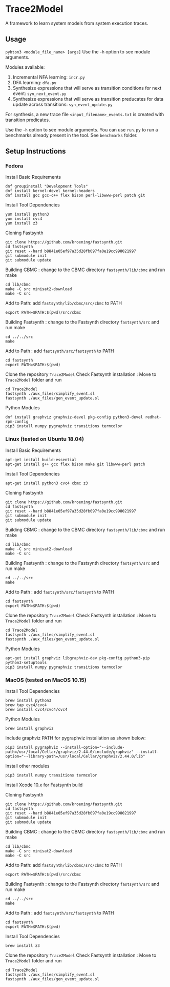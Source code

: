 # Trace2Model
A framework to learn system models from system execution traces.

## Usage
`pyhton3 <module_file_name> [args]`
Use the `-h` option to see module arguments.

Modules available:
1. Incremental NFA learning: `incr.py`
2. DFA learning: `dfa.py`
3. Synthesize expressions that will serve as transition conditions for next event: `syn_next_event.py`
4. Synthesize expressions that will serve as transition preducates for data update across transitions: `syn_event_update.py`

For synthesis, a new trace file `<input_filename>_events.txt` is created with transition predicates.

Use the `-h` option to see module arguments. You can use `run.py` to run a benchmarks already present in the tool. See `benchmarks` folder.

## Setup Instructions

### Fedora

Install Basic Requirements

~~~
dnf groupinstall "Development Tools"
dnf install kernel-devel kernel-headers
dnf install gcc gcc-c++ flex bison perl-libwww-perl patch git
~~~

Install Tool Dependencies
~~~
yum install python3
yum install cvc4
yum install z3
~~~

Cloning Fastsynth
~~~
git clone https://github.com/kroening/fastsynth.git
cd fastsynth
git reset --hard b8841e05ef97a35d28fb097fa0e19cc998021997
git submodule init
git submodule update
~~~

Building CBMC : change to the CBMC directory `fastsynth/lib/cbmc` and run make
~~~
cd lib/cbmc
make -C src minisat2-download
make -C src
~~~

Add to Path: add `fastsynth/lib/cbmc/src/cbmc` to PATH
~~~
export PATH=$PATH:$(pwd)/src/cbmc
~~~

Building Fastsynth : change to the Fastsynth directory `fastsynth/src` and run make
~~~
cd ../../src
make
~~~

Add to Path : add `fastsynth/src/fastsynth` to PATH
~~~
cd fastsynth
export PATH=$PATH:$(pwd)
~~~

Clone the repository `Trace2Model`
Check Fastsynth installation : Move to `Trace2Model` folder and run
~~~
cd Trace2Model
fastsynth ./aux_files/simplify_event.sl
fastsynth ./aux_files/gen_event_update.sl
~~~

Python Modules
~~~
dnf install graphviz graphviz-devel pkg-config python3-devel redhat-rpm-config
pip3 install numpy pygraphviz transitions termcolor
~~~


### Linux (tested on Ubuntu 18.04)

Install Basic Requirements
~~~
apt-get install build-essential
apt-get install g++ gcc flex bison make git libwww-perl patch
~~~

Install Tool Dependencies
~~~
apt-get install python3 cvc4 cbmc z3
~~~

Cloning Fastsynth
~~~
git clone https://github.com/kroening/fastsynth.git
cd fastsynth
git reset --hard b8841e05ef97a35d28fb097fa0e19cc998021997
git submodule init
git submodule update
~~~

Building CBMC : change to the CBMC directory `fastsynth/lib/cbmc` and run make
~~~
cd lib/cbmc
make -C src minisat2-download
make -C src
~~~

Building Fastsynth : change to the Fastsynth directory `fastsynth/src` and run make
~~~
cd ../../src
make
~~~

Add to Path : add `fastsynth/src/fastsynth` to PATH
~~~
cd fastsynth
export PATH=$PATH:$(pwd)
~~~

Clone the repository `Trace2Model`
Check Fastsynth installation : Move to `Trace2Model` folder and run
~~~
cd Trace2Model
fastsynth ./aux_files/simplify_event.sl
fastsynth ./aux_files/gen_event_update.sl
~~~

Python Modules
~~~
apt-get install graphviz libgraphviz-dev pkg-config python3-pip python3-setuptools
pip3 install numpy pygraphviz transitions termcolor
~~~


### MacOS (tested on MacOS 10.15)

Install Tool Dependencies
~~~
brew install python3
brew tap cvc4/cvc4
brew install cvc4/cvc4/cvc4
~~~

Python Modules
~~~
brew install graphviz
~~~
Include graphviz PATH for pygraphviz installation as shown below:
~~~
pip3 install pygraphviz --install-option="--include-path=/usr/local/Cellar/graphviz/2.44.0/include/graphviz" --install-option="--library-path=/usr/local/Cellar/graphviz/2.44.0/lib"
~~~
Install other modules
~~~
pip3 install numpy transitions termcolor
~~~

Install Xcode 10.x for Fastsynth build

Cloning Fastsynth
~~~
git clone https://github.com/kroening/fastsynth.git
cd fastsynth
git reset --hard b8841e05ef97a35d28fb097fa0e19cc998021997
git submodule init
git submodule update
~~~

Building CBMC : change to the CBMC directory `fastsynth/lib/cbmc` and run make
~~~
cd lib/cbmc
make -C src minisat2-download
make -C src
~~~

Add to Path: add `fastsynth/lib/cbmc/src/cbmc` to PATH
~~~
export PATH=$PATH:$(pwd)/src/cbmc
~~~

Building Fastsynth : change to the Fastsynth directory `fastsynth/src` and run make
~~~
cd ../../src
make
~~~

Add to Path : add `fastsynth/src/fastsynth` to PATH
~~~
cd fastsynth
export PATH=$PATH:$(pwd)
~~~

Install Tool Dependencies
~~~
brew install z3
~~~

Clone the repository `Trace2Model`
Check Fastsynth installation : Move to `Trace2Model` folder and run
~~~
cd Trace2Model
fastsynth ./aux_files/simplify_event.sl
fastsynth ./aux_files/gen_event_update.sl
~~~

